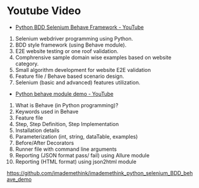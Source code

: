 # Youtube Video

- [Python BDD Selenium Behave Framework - YouTube](https://www.youtube.com/playlist?list=PLsvh2FHVJ4qbmlPwrcZocCCVnHJ7ps19v)

1. Selenium webdriver programming using Python.
2. BDD style framework (using Behave module).
3. E2E website testing or one roof validation.
4. Comphrensive sample domain wise examples based on website category.
5. Small algorithm development for website E2E validation
6. Feature file / Behave based scenario design.
7. Selenium (basic and advanced) features utilization.

- [Python behave module demo - YouTube](https://www.youtube.com/playlist?list=PLsvh2FHVJ4qbg7RxHYWJHARU_siHyEK7f)

1. What is Behave (in Python programming)?
2. Keywords used in Behave
3. Feature file
4. Step, Step Definition, Step Implementation
5. Installation details
6. Parameterization (int, string, dataTable, examples)
7. Before/After Decorators
8. Runner file with command line arguments
9. Reporting (JSON format pass/ fail) using Allure module
10. Reporting (HTML format) using json2html module

<https://github.com/imademethink/imademethink_python_selenium_BDD_behave_demo>
